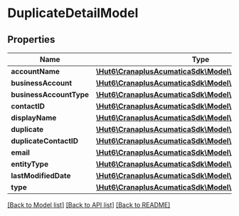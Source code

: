# DuplicateDetailModel

## Properties
Name | Type | Description | Notes
------------ | ------------- | ------------- | -------------
**accountName** | [**\Hut6\CranaplusAcumaticaSdk\Model\StringValueModel**](StringValueModel.md) |  | [optional] 
**businessAccount** | [**\Hut6\CranaplusAcumaticaSdk\Model\StringValueModel**](StringValueModel.md) |  | [optional] 
**businessAccountType** | [**\Hut6\CranaplusAcumaticaSdk\Model\StringValueModel**](StringValueModel.md) |  | [optional] 
**contactID** | [**\Hut6\CranaplusAcumaticaSdk\Model\IntValueModel**](IntValueModel.md) |  | [optional] 
**displayName** | [**\Hut6\CranaplusAcumaticaSdk\Model\StringValueModel**](StringValueModel.md) |  | [optional] 
**duplicate** | [**\Hut6\CranaplusAcumaticaSdk\Model\StringValueModel**](StringValueModel.md) |  | [optional] 
**duplicateContactID** | [**\Hut6\CranaplusAcumaticaSdk\Model\IntValueModel**](IntValueModel.md) |  | [optional] 
**email** | [**\Hut6\CranaplusAcumaticaSdk\Model\StringValueModel**](StringValueModel.md) |  | [optional] 
**entityType** | [**\Hut6\CranaplusAcumaticaSdk\Model\StringValueModel**](StringValueModel.md) |  | [optional] 
**lastModifiedDate** | [**\Hut6\CranaplusAcumaticaSdk\Model\DateTimeValueModel**](DateTimeValueModel.md) |  | [optional] 
**type** | [**\Hut6\CranaplusAcumaticaSdk\Model\StringValueModel**](StringValueModel.md) |  | [optional] 

[[Back to Model list]](../README.md#documentation-for-models) [[Back to API list]](../README.md#documentation-for-api-endpoints) [[Back to README]](../README.md)


